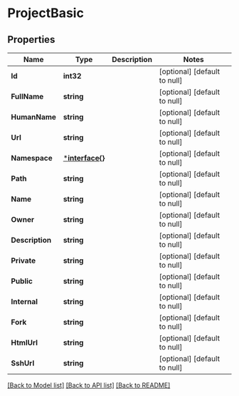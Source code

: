 # ProjectBasic

## Properties
Name | Type | Description | Notes
------------ | ------------- | ------------- | -------------
**Id** | **int32** |  | [optional] [default to null]
**FullName** | **string** |  | [optional] [default to null]
**HumanName** | **string** |  | [optional] [default to null]
**Url** | **string** |  | [optional] [default to null]
**Namespace** | [***interface{}**](interface{}.md) |  | [optional] [default to null]
**Path** | **string** |  | [optional] [default to null]
**Name** | **string** |  | [optional] [default to null]
**Owner** | **string** |  | [optional] [default to null]
**Description** | **string** |  | [optional] [default to null]
**Private** | **string** |  | [optional] [default to null]
**Public** | **string** |  | [optional] [default to null]
**Internal** | **string** |  | [optional] [default to null]
**Fork** | **string** |  | [optional] [default to null]
**HtmlUrl** | **string** |  | [optional] [default to null]
**SshUrl** | **string** |  | [optional] [default to null]

[[Back to Model list]](../README.md#documentation-for-models) [[Back to API list]](../README.md#documentation-for-api-endpoints) [[Back to README]](../README.md)


